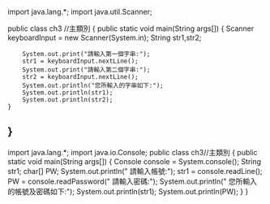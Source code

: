 
import java.lang.*;
import java.util.Scanner;

public class ch3       //主類別
{
    public static void main(String args[])
    {
        Scanner keyboardInput = new Scanner(System.in);
        String str1,str2;
        
        System.out.print("請輸入第一個字串:");
        str1 = keyboardInput.nextLine();
        System.out.print("請輸入第二個字串:");
        str2 = keyboardInput.nextLine();
        System.out.println("您所輸入的字串如下:");
        System.out.println(str1);
        System.out.println(str2);
    }
}
----------------------------------------
import java.lang.*;
import java.io.Console;
public class ch3//主類別
{
    public static void main(String args[])
    {
        Console console = System.console();
        String str1;
        char[] PW;
        System.out.println(" 請輸入帳號:");
        str1 = console.readLine();
        PW = console.readPassword(" 請輸入密碼:");
        System.out.println(" 您所輸入的帳號及密碼如下:");
        System.out.println(str1);
        System.out.println(PW);
    }
}
